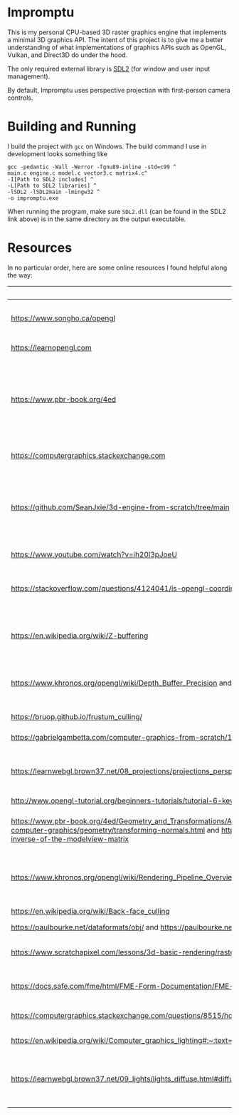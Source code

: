 # Impromptu

This is my personal CPU-based 3D raster graphics engine that implements a minimal 3D graphics API. The intent of this project is to give me a better understanding of what implementations of graphics APIs such as OpenGL, Vulkan, and Direct3D do under the hood.

The only required external library is [SDL2](https://github.com/libsdl-org/SDL/releases) (for window and user input management).

By default, Impromptu uses perspective projection with first-person camera controls.

# Building and Running

I build the project with `gcc` on Windows. The build command I use in development looks something like

```
gcc -pedantic -Wall -Werror -fgnu89-inline -std=c99 ^
main.c engine.c model.c vector3.c matrix4.c^
-I[Path to SDL2 includes] ^
-L[Path to SDL2 libraries] ^
-lSDL2 -lSDL2main -lmingw32 ^
-o impromptu.exe 
```

When running the program, make sure `SDL2.dll` (can be found in the SDL2 link above) is in the same directory as the output executable.

# Resources
In no particular order, here are some online resources I found helpful along the way:

|URL|Description|
|-|-|
|https://www.songho.ca/opengl|Detailed (occasionally math-heavy) explanations of OpenGL concepts. |
|https://learnopengl.com|General overview of OpenGL concepts.|
|https://www.pbr-book.org/4ed|Although this book is on physically based rendering of images via raytracing, it is very rigorous in it's explanations of coordinate spaces and transformations for 3D rendering in general.|
|https://computergraphics.stackexchange.com|A forum with expert answers for all things computer graphics.|
|https://github.com/SeanJxie/3d-engine-from-scratch/tree/main|An old project of mine. I had next to no linear algebra experience. Everything's a mess. Impromptu is a reattempt of what I had desired to build back then.|
|https://www.youtube.com/watch?v=ih20l3pJoeU|Tutorial I followed for the project above|
|https://stackoverflow.com/questions/4124041/is-opengl-coordinate-system-left-handed-or-right-handed|SO question about OpenGL's coordinate handedness. Impromptu uses only left-handed coordinate systems.|
|https://en.wikipedia.org/wiki/Z-buffering|The Z-culling section explains how the reverse "painter's algorithm" can be used to optimize Z-culling.|
|https://www.khronos.org/opengl/wiki/Depth_Buffer_Precision and https://developer.nvidia.com/content/depth-precision-visualized|OpenGL wiki and Nvidia article on depth buffer imprecision (and suggestions to improve precision).|
|https://bruop.github.io/frustum_culling/|Article on frustrum culling.|
|https://gabrielgambetta.com/computer-graphics-from-scratch/11-clipping.html|Article on triangle clipping.|
|https://learnwebgl.brown37.net/08_projections/projections_perspective.html|Nice interactive demonstration and derivation of the perspective projection matrix.|
|http://www.opengl-tutorial.org/beginners-tutorials/tutorial-6-keyboard-and-mouse/|First-person controls.|
|https://www.pbr-book.org/4ed/Geometry_and_Transformations/Applying_Transformations#Normals and https://www.scratchapixel.com/lessons/mathematics-physics-for-computer-graphics/geometry/transforming-normals.html and https://stackoverflow.com/questions/13654401/why-transform-normals-with-the-transpose-of-the-inverse-of-the-modelview-matrix|Text on why normals can not be treated as direction vectors when applying transformations.|
|https://www.khronos.org/opengl/wiki/Rendering_Pipeline_Overview|OpenGL wiki on the rendering pipeline. Impromptu aims to perform small vital stages of the pipeline.|
|https://en.wikipedia.org/wiki/Back-face_culling|Rundown on back-face culling|
|https://paulbourke.net/dataformats/obj/ and https://paulbourke.net/dataformats/mtl/|OBJ and MTL file specs|
|https://www.scratchapixel.com/lessons/3d-basic-rendering/rasterization-practical-implementation/rasterization-stage.html|A triangle rastization algorithm with a solid explanation of barycentric coordinates.|
|https://docs.safe.com/fme/html/FME-Form-Documentation/FME-ReadersWriters/!FME_Geometry/Texture_Coordinates.htm|Rundown on texture coordinates with some nice references.|
|https://computergraphics.stackexchange.com/questions/8515/how-is-lighting-done-in-rasterization-based-pipeline|Into question on lighting in in the context of rasterization.|
|https://en.wikipedia.org/wiki/Computer_graphics_lighting#:~:text=In%20computer%20graphics%2C%20the%20overall,diffuse%2C%20ambient%2C%20and%20specular.|General graphics lighting terminology|
|https://learnwebgl.brown37.net/09_lights/lights_diffuse.html#diffuse-lighting|This and following chapters provide vertex and fragement shaders implementing diffuse/specular/ambient lighting|